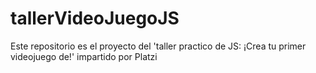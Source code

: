 # tallerVideoJuegoJS
Este repositorio es el proyecto del 'taller practico de JS: ¡Crea tu primer videojuego de!' impartido por Platzi
